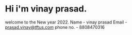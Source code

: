 # Hi i'm vinay prasad.
welcome to the New year 2022.
Name - vinay prasad
Email - prasad.vinay@tftus.com
phone no. - 8808470316
